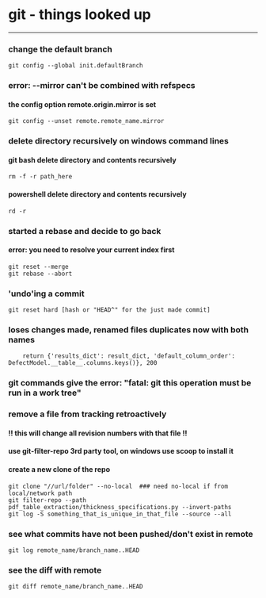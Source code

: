 # git - things looked up
---------------------------------------------

### change the default branch
	git config --global init.defaultBranch

### error: --mirror can't be combined with refspecs
#### the config option remote.origin.mirror is set
	git config --unset remote.remote_name.mirror

### delete directory recursively on windows command lines
#### git bash delete directory and contents recursively
	rm -f -r path_here

#### powershell delete directory and contents recursively
	rd -r

### started a rebase and decide to go back
#### error: you need to resolve your current index first
	git reset --merge
	git rebase --abort

### 'undo'ing a commit
	git reset hard [hash or "HEAD^" for the just made commit] 
### loses changes made, renamed files duplicates now with both names
        return {'results_dict': result_dict, 'default_column_order': DefectModel.__table__.columns.keys()}, 200

### git commands give the error: "fatal: git this operation must be run in a work tree"

### remove a file from tracking retroactively
#### !! this will change all revision numbers with that file !!
#### use git-filter-repo 3rd party tool, on windows use scoop to install it
#### create a new clone of the repo 
	git clone "//url/folder" --no-local  ### need no-local if from local/network path
	git filter-repo --path pdf_table_extraction/thickness_specifications.py --invert-paths
	git log -S something_that_is_unique_in_that_file --source --all

### see what commits have not been pushed/don't exist in remote
	git log remote_name/branch_name..HEAD

### see the diff with remote
	git diff remote_name/branch_name..HEAD
